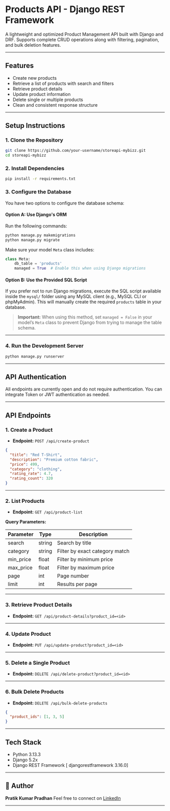 # Products API - Django REST Framework

A lightweight and optimized Product Management API built with Django and DRF. Supports complete CRUD operations along with filtering, pagination, and bulk deletion features.

---

## Features

* Create new products
* Retrieve a list of products with search and filters
* Retrieve product details
* Update product information
* Delete single or multiple products
* Clean and consistent response structure

---

## Setup Instructions

### 1. Clone the Repository

```bash
git clone https://github.com/your-username/storeapi-mybizz.git
cd storeapi-mybizz
```

### 2. Install Dependencies

```bash
pip install -r requirements.txt
```

### 3. Configure the Database

You have two options to configure the database schema:

#### Option A: Use Django's ORM

Run the following commands:

```bash
python manage.py makemigrations
python manage.py migrate
```

Make sure your model `Meta` class includes:

```python
class Meta:
    db_table = 'products'
    managed = True  # Enable this when using Django migrations
```

#### Option B: Use the Provided SQL Script

If you prefer not to run Django migrations, execute the SQL script available inside the `mysql/` folder using any MySQL client (e.g., MySQL CLI or phpMyAdmin).
This will manually create the required `products` table in your database.

> **Important:** When using this method, set `managed = False` in your model’s `Meta` class to prevent Django from trying to manage the table schema.

---

### 4. Run the Development Server

```bash
python manage.py runserver
```

---

## API Authentication

All endpoints are currently open and do not require authentication. You can integrate Token or JWT authentication as needed.

---

## API Endpoints

### 1. Create a Product

* **Endpoint:** `POST /api/create-product`

```json
{
  "title": "Red T-Shirt",
  "description": "Premium cotton fabric",
  "price": 499,
  "category": "clothing",
  "rating_rate": 4.7,
  "rating_count": 320
}
```

---

### 2. List Products

* **Endpoint:** `GET /api/product-list`

**Query Parameters:**

| Parameter  | Type   | Description                    |
| ---------- | ------ | ------------------------------ |
| search     | string | Search by title                |
| category   | string | Filter by exact category match |
| min\_price | float  | Filter by minimum price        |
| max\_price | float  | Filter by maximum price        |
| page       | int    | Page number                    |
| limit      | int    | Results per page               |

---

### 3. Retrieve Product Details

* **Endpoint:** `GET /api/product-details?product_id=<id>`

---

### 4. Update Product

* **Endpoint:** `PUT /api/update-product?product_id=<id>`

---

### 5. Delete a Single Product

* **Endpoint:** `DELETE /api/delete-product?product_id=<id>`

---

### 6. Bulk Delete Products

* **Endpoint:** `DELETE /api/bulk-delete-products`

```json
{
  "product_ids": [1, 3, 5]
}
```

---

## Tech Stack

* Python 3.13.3
* Django 5.2x
* Django REST Framework [ djangorestframework 3.16.0]

---

## 👤 Author

**Pratik Kumar Pradhan**
Feel free to connect on [LinkedIn](https://www.linkedin.com)

---
